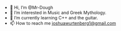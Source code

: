 - 👋 Hi, I’m @Mr-Dough
- 👀 I’m interested in Music and Greek Mythology.
- 🌱 I’m currently learning C++ and the guitar.
- 📫 How to reach me joshuawurtenberg1@gmail.com
